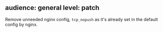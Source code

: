 audience: general
level: patch
---
Remove unneeded nginx config, `tcp_nopush` as it's already set in the default config by nginx.
